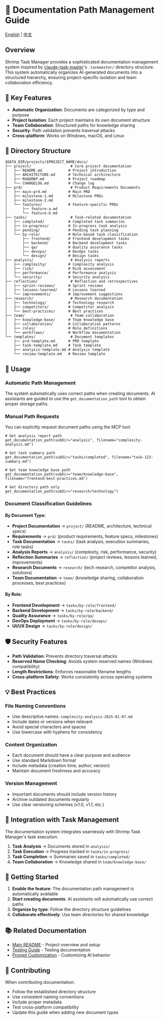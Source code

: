 # 📁 Documentation Path Management Guide

[English](DOCUMENTATION_MANAGEMENT.md) | [中文](zh/DOCUMENTATION_MANAGEMENT.md)

## Overview

Shrimp Task Manager provides a sophisticated documentation management system inspired by [claude-task-master](https://github.com/eyaltoledano/claude-task-master)'s `.taskmaster/` directory structure. This system automatically organizes AI-generated documents into a structured hierarchy, ensuring project-specific isolation and team collaboration efficiency.

## 🎯 Key Features

- **Automatic Organization**: Documents are categorized by type and purpose
- **Project Isolation**: Each project maintains its own document structure
- **Team Collaboration**: Structured paths for knowledge sharing
- **Security**: Path validation prevents traversal attacks
- **Cross-platform**: Works on Windows, macOS, and Linux

## 📁 Directory Structure

```
$DATA_DIR/projects/$PROJECT_NAME/docs/
├── project/                  # Core project documentation
│   ├── README.md            # Project introduction
│   ├── ARCHITECTURE.md      # Technical architecture
│   ├── ROADMAP.md           # Project roadmap
│   └── CHANGELOG.md         # Change log
├── prd/                      # Product Requirements Documents
│   ├── main-prd.md          # Main PRD
│   ├── milestone-1.md       # Milestone PRDs
│   ├── milestone-2.md
│   └── features/            # Feature-specific PRDs
│       ├── feature-a.md
│       └── feature-b.md
├── tasks/                    # Task-related documentation
│   ├── completed/           # Completed task summaries
│   ├── in-progress/         # In-progress task analysis
│   ├── pending/             # Pending task planning
│   └── by-role/             # Role-based task classification
│       ├── frontend/        # Frontend development tasks
│       ├── backend/         # Backend development tasks
│       ├── qa/              # Quality assurance tasks
│       ├── devops/          # DevOps tasks
│       └── design/          # Design tasks
├── analysis/                 # Analysis reports
│   ├── complexity/          # Complexity analysis
│   ├── risk/                # Risk assessment
│   ├── performance/         # Performance analysis
│   └── security/            # Security analysis
├── reflection/               # Reflection and retrospectives
│   ├── sprint-reviews/      # Sprint reviews
│   ├── lessons-learned/     # Lessons learned
│   └── improvements/        # Improvement suggestions
├── research/                 # Research documentation
│   ├── technology/          # Technology research
│   ├── competitors/         # Competitor analysis
│   └── best-practices/      # Best practices
├── team/                     # Team collaboration
│   ├── knowledge-base/      # Team knowledge base
│   ├── collaboration/       # Collaboration patterns
│   ├── roles/               # Role definitions
│   └── workflows/           # Workflow documentation
└── templates/                # Document templates
    ├── prd-template.md      # PRD template
    ├── task-template.md     # Task template
    ├── analysis-template.md # Analysis template
    └── review-template.md   # Review template
```

## 🔧 Usage

### Automatic Path Management

The system automatically uses correct paths when creating documents. AI assistants are guided to use the `get_documentation_path` tool to obtain proper storage paths.

### Manual Path Requests

You can explicitly request document paths using the MCP tool:

```
# Get analysis report path
get_documentation_path(subDir="analysis", filename="complexity-analysis.md")

# Get task summary path  
get_documentation_path(subDir="tasks/completed", filename="task-123-summary.md")

# Get team knowledge base path
get_documentation_path(subDir="team/knowledge-base", filename="frontend-best-practices.md")

# Get directory path only
get_documentation_path(subDir="research/technology")
```

### Document Classification Guidelines

#### By Document Type:
- **Project Documentation** → `project/` (README, architecture, technical specs)
- **Requirements** → `prd/` (product requirements, feature specs, milestones)
- **Task Documentation** → `tasks/` (task analysis, execution summaries, role tasks)
- **Analysis Reports** → `analysis/` (complexity, risk, performance, security)
- **Reflection Summaries** → `reflection/` (project reviews, lessons learned, improvements)
- **Research Documents** → `research/` (tech research, competitor analysis, solutions)
- **Team Documentation** → `team/` (knowledge sharing, collaboration processes, best practices)

#### By Role:
- **Frontend Development** → `tasks/by-role/frontend/`
- **Backend Development** → `tasks/by-role/backend/`
- **Quality Assurance** → `tasks/by-role/qa/`
- **DevOps Deployment** → `tasks/by-role/devops/`
- **UI/UX Design** → `tasks/by-role/design/`

## 🛡️ Security Features

- **Path Validation**: Prevents directory traversal attacks
- **Reserved Name Checking**: Avoids system reserved names (Windows compatibility)
- **Length Restrictions**: Enforces reasonable filename lengths
- **Cross-platform Safety**: Works consistently across operating systems

## 💡 Best Practices

### File Naming Conventions
- Use descriptive names: `complexity-analysis-2025-01-07.md`
- Include dates or versions when relevant
- Avoid special characters and spaces
- Use lowercase with hyphens for consistency

### Content Organization
- Each document should have a clear purpose and audience
- Use standard Markdown format
- Include metadata (creation time, author, version)
- Maintain document freshness and accuracy

### Version Management
- Important documents should include version history
- Archive outdated documents regularly
- Use clear versioning schemes (v1.0, v1.1, etc.)

## 🔄 Integration with Task Management

The documentation system integrates seamlessly with Shrimp Task Manager's task execution:

1. **Task Analysis** → Documents stored in `analysis/`
2. **Task Execution** → Progress tracked in `tasks/in-progress/`
3. **Task Completion** → Summaries saved in `tasks/completed/`
4. **Team Collaboration** → Knowledge shared in `team/knowledge-base/`

## 🚀 Getting Started

1. **Enable the feature**: The documentation path management is automatically available
2. **Start creating documents**: AI assistants will automatically use correct paths
3. **Organize by type**: Follow the directory structure guidelines
4. **Collaborate effectively**: Use team directories for shared knowledge

## 📚 Related Documentation

- [Main README](../README.md) - Project overview and setup
- [Testing Guide](../TESTING.md) - Testing documentation
- [Prompt Customization](../prompt-customization.md) - Customizing AI behavior

## 🤝 Contributing

When contributing documentation:
- Follow the established directory structure
- Use consistent naming conventions
- Include proper metadata
- Test cross-platform compatibility
- Update this guide when adding new document types
